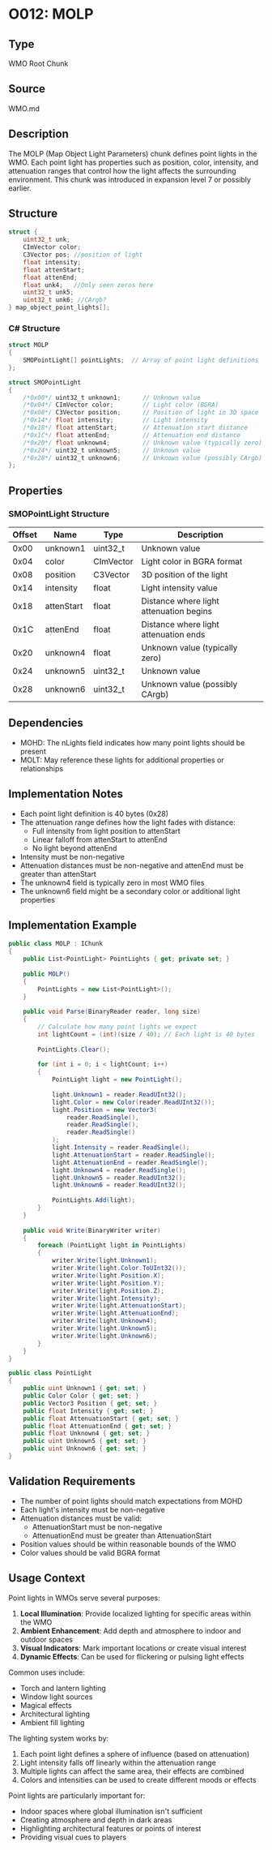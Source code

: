 # O012: MOLP

## Type
WMO Root Chunk

## Source
WMO.md

## Description
The MOLP (Map Object Light Parameters) chunk defines point lights in the WMO. Each point light has properties such as position, color, intensity, and attenuation ranges that control how the light affects the surrounding environment. This chunk was introduced in expansion level 7 or possibly earlier.

## Structure
```cpp
struct {
    uint32_t unk;
    CImVector color; 
    C3Vector pos; //position of light
    float intensity; 
    float attenStart;
    float attenEnd;
    float unk4;   //Only seen zeros here 
    uint32_t unk5;
    uint32_t unk6; //CArgb?
} map_object_point_lights[];
```

### C# Structure
```csharp
struct MOLP
{
    SMOPointLight[] pointLights;  // Array of point light definitions
};

struct SMOPointLight
{
    /*0x00*/ uint32_t unknown1;      // Unknown value
    /*0x04*/ CImVector color;        // Light color (BGRA)
    /*0x08*/ C3Vector position;      // Position of light in 3D space
    /*0x14*/ float intensity;        // Light intensity
    /*0x18*/ float attenStart;       // Attenuation start distance
    /*0x1C*/ float attenEnd;         // Attenuation end distance
    /*0x20*/ float unknown4;         // Unknown value (typically zero)
    /*0x24*/ uint32_t unknown5;      // Unknown value
    /*0x28*/ uint32_t unknown6;      // Unknown value (possibly CArgb)
};
```

## Properties

### SMOPointLight Structure
| Offset | Name | Type | Description |
|--------|------|------|-------------|
| 0x00 | unknown1 | uint32_t | Unknown value |
| 0x04 | color | CImVector | Light color in BGRA format |
| 0x08 | position | C3Vector | 3D position of the light |
| 0x14 | intensity | float | Light intensity value |
| 0x18 | attenStart | float | Distance where light attenuation begins |
| 0x1C | attenEnd | float | Distance where light attenuation ends |
| 0x20 | unknown4 | float | Unknown value (typically zero) |
| 0x24 | unknown5 | uint32_t | Unknown value |
| 0x28 | unknown6 | uint32_t | Unknown value (possibly CArgb) |

## Dependencies
- MOHD: The nLights field indicates how many point lights should be present
- MOLT: May reference these lights for additional properties or relationships

## Implementation Notes
- Each point light definition is 40 bytes (0x28)
- The attenuation range defines how the light fades with distance:
  - Full intensity from light position to attenStart
  - Linear falloff from attenStart to attenEnd
  - No light beyond attenEnd
- Intensity must be non-negative
- Attenuation distances must be non-negative and attenEnd must be greater than attenStart
- The unknown4 field is typically zero in most WMO files
- The unknown6 field might be a secondary color or additional light properties

## Implementation Example
```csharp
public class MOLP : IChunk
{
    public List<PointLight> PointLights { get; private set; }
    
    public MOLP()
    {
        PointLights = new List<PointLight>();
    }
    
    public void Parse(BinaryReader reader, long size)
    {
        // Calculate how many point lights we expect
        int lightCount = (int)(size / 40); // Each light is 40 bytes
        
        PointLights.Clear();
        
        for (int i = 0; i < lightCount; i++)
        {
            PointLight light = new PointLight();
            
            light.Unknown1 = reader.ReadUInt32();
            light.Color = new Color(reader.ReadUInt32());
            light.Position = new Vector3(
                reader.ReadSingle(),
                reader.ReadSingle(),
                reader.ReadSingle()
            );
            light.Intensity = reader.ReadSingle();
            light.AttenuationStart = reader.ReadSingle();
            light.AttenuationEnd = reader.ReadSingle();
            light.Unknown4 = reader.ReadSingle();
            light.Unknown5 = reader.ReadUInt32();
            light.Unknown6 = reader.ReadUInt32();
            
            PointLights.Add(light);
        }
    }
    
    public void Write(BinaryWriter writer)
    {
        foreach (PointLight light in PointLights)
        {
            writer.Write(light.Unknown1);
            writer.Write(light.Color.ToUInt32());
            writer.Write(light.Position.X);
            writer.Write(light.Position.Y);
            writer.Write(light.Position.Z);
            writer.Write(light.Intensity);
            writer.Write(light.AttenuationStart);
            writer.Write(light.AttenuationEnd);
            writer.Write(light.Unknown4);
            writer.Write(light.Unknown5);
            writer.Write(light.Unknown6);
        }
    }
}

public class PointLight
{
    public uint Unknown1 { get; set; }
    public Color Color { get; set; }
    public Vector3 Position { get; set; }
    public float Intensity { get; set; }
    public float AttenuationStart { get; set; }
    public float AttenuationEnd { get; set; }
    public float Unknown4 { get; set; }
    public uint Unknown5 { get; set; }
    public uint Unknown6 { get; set; }
}
```

## Validation Requirements
- The number of point lights should match expectations from MOHD
- Each light's intensity must be non-negative
- Attenuation distances must be valid:
  - AttenuationStart must be non-negative
  - AttenuationEnd must be greater than AttenuationStart
- Position values should be within reasonable bounds of the WMO
- Color values should be valid BGRA format

## Usage Context
Point lights in WMOs serve several purposes:

1. **Local Illumination**: Provide localized lighting for specific areas within the WMO
2. **Ambient Enhancement**: Add depth and atmosphere to indoor and outdoor spaces
3. **Visual Indicators**: Mark important locations or create visual interest
4. **Dynamic Effects**: Can be used for flickering or pulsing light effects

Common uses include:
- Torch and lantern lighting
- Window light sources
- Magical effects
- Architectural lighting
- Ambient fill lighting

The lighting system works by:
1. Each point light defines a sphere of influence (based on attenuation)
2. Light intensity falls off linearly within the attenuation range
3. Multiple lights can affect the same area, their effects are combined
4. Colors and intensities can be used to create different moods or effects

Point lights are particularly important for:
- Indoor spaces where global illumination isn't sufficient
- Creating atmosphere and depth in dark areas
- Highlighting architectural features or points of interest
- Providing visual cues to players 